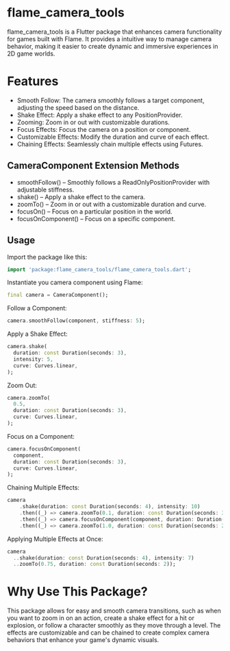 # flame_camera_tools

flame_camera_tools is a Flutter package that enhances camera functionality for games built with Flame. It provides a intuitive way to manage camera behavior, making it easier to create dynamic and immersive experiences in 2D game worlds.

# Features
- Smooth Follow: The camera smoothly follows a target component, adjusting the speed based on the distance.
- Shake Effect: Apply a shake effect to any PositionProvider.
- Zooming: Zoom in or out with customizable durations.
- Focus Effects: Focus the camera on a position or component.
- Customizable Effects: Modify the duration and curve of each effect.
- Chaining Effects: Seamlessly chain multiple effects using Futures.
  
## CameraComponent Extension Methods
- smoothFollow() – Smoothly follows a ReadOnlyPositionProvider with adjustable stiffness.
- shake() – Apply a shake effect to the camera.
- zoomTo() – Zoom in or out with a customizable duration and curve.
- focusOn() – Focus on a particular position in the world.
- focusOnComponent() – Focus on a specific component.

## Usage

Import the package like this:

```dart
import 'package:flame_camera_tools/flame_camera_tools.dart';
```

Instantiate you camera component using Flame:

```dart
final camera = CameraComponent();
```

Follow a Component:

```dart
camera.smoothFollow(component, stiffness: 5);
```

Apply a Shake Effect:

```dart
camera.shake(
  duration: const Duration(seconds: 3),
  intensity: 5,
  curve: Curves.linear,
);
```

Zoom Out:

```dart
camera.zoomTo(
  0.5,
  duration: const Duration(seconds: 3),
  curve: Curves.linear,
);
```
Focus on a Component:

```dart
camera.focusOnComponent(
  component,
  duration: const Duration(seconds: 3),
  curve: Curves.linear,
);
```

Chaining Multiple Effects:

```dart
camera
    .shake(duration: const Duration(seconds: 4), intensity: 10)
    .then((_) => camera.zoomTo(0.1, duration: const Duration(seconds: 3)))
    .then((_) => camera.focusOnComponent(component, duration: Duration(seconds: 3)))
    .then((_) => camera.zoomTo(1.0, duration: const Duration(seconds: 2)));
```

Applying Multiple Effects at Once:

```dart
camera
  ..shake(duration: const Duration(seconds: 4), intensity: 7)
  ..zoomTo(0.75, duration: const Duration(seconds: 2));
```

# Why Use This Package?

This package allows for easy and smooth camera transitions, such as when you want to zoom in on an action, create a shake effect for a hit or explosion, or follow a character smoothly as they move through a level. The effects are customizable and can be chained to create complex camera behaviors that enhance your game's dynamic visuals.
